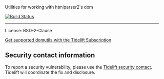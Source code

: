Utilities for working with htmlparser2's dom

[![Build Status](https://travis-ci.org/fb55/domutils.svg?branch=master)](https://travis-ci.org/fb55/domutils)

---

License: BSD-2-Clause

[Get supported domutils with the Tidelift Subscription](https://tidelift.com/subscription/pkg/npm-domutils?utm_source=npm-domutils&utm_medium=referral&utm_campaign=readme)

## Security contact information

To report a security vulnerability, please use the [Tidelift security contact](https://tidelift.com/security).
Tidelift will coordinate the fix and disclosure.
